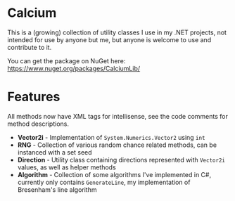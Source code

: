 # Calcium

This is a (growing) collection of utility classes I use in my .NET projects, not intended for use by anyone but me, but anyone is welcome to use and contribute to it.

You can get the package on NuGet here: https://www.nuget.org/packages/CalciumLib/

# Features

All methods now have XML tags for intellisense, see the code comments for method descriptions.

* **Vector2i** - Implementation of `System.Numerics.Vector2` using `int`
* **RNG** - Collection of various random chance related methods, can be instanced with a set seed
* **Direction** - Utility class containing directions represented with `Vector2i` values, as well as helper methods
* **Algorithm** - Collection of some algorithms I've implemented in C#, currently only contains `GenerateLine`, my implementation of Bresenham's line algorithm